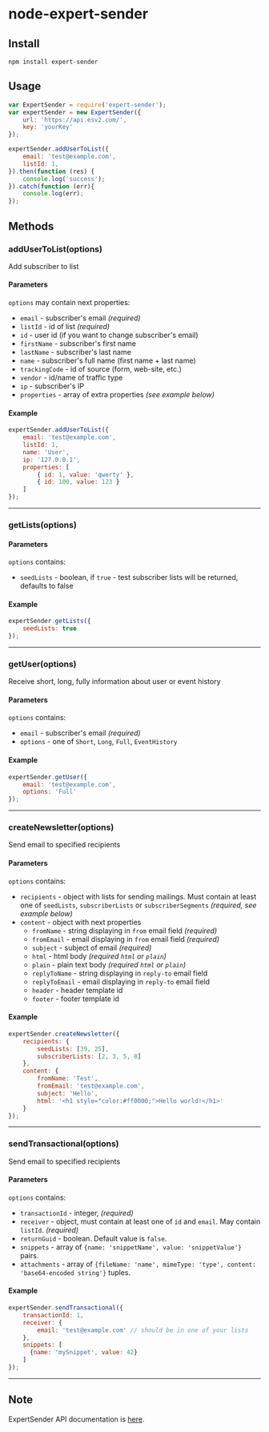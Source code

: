 node-expert-sender
==================

Install
--------
    npm install expert-sender

  
Usage
-----

```javascript
var ExpertSender = require('expert-sender');
var expertSender = new ExpertSender({
	url: 'https://api.esv2.com/',
	key: 'yourKey'
});

expertSender.addUserToList({
	email: 'test@example.com',
	listId: 1,
}).then(function (res) {
	console.log('success');
}).catch(function (err){
	console.log(err);
});
```

Methods
-------

### addUserToList(options)
Add subscriber to list
#### Parameters
`options` may contain next properties:
* `email` - subscriber's email *(required)*
* `listId` - id of list *(required)*
* `id` - user id (if you want to change subscriber's email)
* `firstName` - subscriber's first name
* `lastName` - subscriber's last name
* `name` - subscriber's full name (first name + last name)
* `trackingCode` - id of source (form, web-site, etc.)
* `vendor` - id/name of traffic type
* `ip` - subscriber's IP
* `properties` - array of extra properties *(see example below)*

#### Example
```javascript
expertSender.addUserToList({
	email: 'test@example.com',
	listId: 1,
	name: 'User',
	ip: '127.0.0.1',
	properties: [
		{ id: 1, value: 'qwerty' },
		{ id: 100, value: 123 }
	]
});
```
---------------

### getLists(options)
#### Parameters
`options` contains:
* `seedLists` - boolean, if `true` - test subscriber lists will be returned, defaults to false

#### Example
```javascript
expertSender.getLists({
	seedLists: true
});
```
---------------

### getUser(options)
Receive short, long, fully information about user or event history
#### Parameters
`options` contains:
* `email` - subscriber's email *(required)*
* `options` - one of `Short`, `Long`, `Full`, `EventHistory`

#### Example
```javascript
expertSender.getUser({
	email: 'test@example.com',
	options: 'Full'
});
```
---------------

### createNewsletter(options)
Send email to specified recipients
#### Parameters
`options` contains:
* `recipients` - object with lists for sending mailings. Must contain at least one of `seedLists`, `subscriberLists` or `subscriberSegments` *(required, see example below)* 
* `content` - object with next properties
	- `fromName` - string displaying in `from` email field *(required)*
	- `fromEmail` - email displaying in `from` email field *(required)*
	- `subject` - subject of email *(required)*
	- `html` - html body *(required `html` or `plain`)*
	- `plain` - plain text body *(required `html` or `plain`)*
	- `replyToName` - string displaying in `reply-to` email field 
	- `replyToEmail` - email displaying in `reply-to` email field
	- `header` - header template id
	- `footer` - footer template id

#### Example
```javascript
expertSender.createNewsletter({
	recipients: {
		seedLists: [39, 25],
		subscriberLists: [2, 3, 5, 8]
	},
	content: {
		fromName: 'Test',
		fromEmail: 'test@example.com',
		subject: 'Hello',
		html: '<h1 style="color:#ff0000;">Hello world!</h1>'
	}
});
```
---------------

### sendTransactional(options)
Send email to specified recipients
#### Parameters
`options` contains:
* `transactionId` - integer, *(required)* 
* `receiver` - object, must contain at least one of `id` and `email`. May contain `listId`. *(required)*
* `returnGuid` - boolean. Default value is `false`.
* `snippets` - array of `{name: 'snippetName', value: 'snippetValue'}` pairs. 
* `attachments` - array of `{fileName: 'name', mimeType: 'type', content: 'base64-encoded string'}` tuples. 

#### Example
```javascript
expertSender.sendTransactional({
    transactionId: 1,
	receiver: {
		email: 'test@example.com' // should be in one of your lists
	},
	snippets: [
	  {name: 'mySnippet', value: 42}
	]
});
```
---------------

## Note
ExpertSender API documentation is [here](http://manual.expertsender.ru/api).
